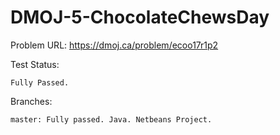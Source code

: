 # DMOJ-5-ChocolateChewsDay

Problem URL:
    https://dmoj.ca/problem/ecoo17r1p2
    
Test Status:
    
    Fully Passed.
    
Branches:

    master: Fully passed. Java. Netbeans Project.

